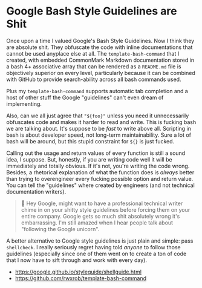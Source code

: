 # Google Bash Style Guidelines are Shit

Once upon a time I valued Google's Bash Style Guidelines. Now I think
they are absolute shit. They obfuscate the code with inline
documentations that cannot be used anyplace else at all. The
`template-bash-command` that I created, with embedded CommonMark
Markdown documentation stored in a bash 4+ associative array that can be
rendered as a `README.md` file is objectively superior on every level,
particularly because it can be combined with GitHub to provide
search-ability across all bash commands used.

Plus my `template-bash-command` supports automatic tab completion and a
host of other stuff the Google "guidelines" can't even dream of
implementing. 

Also, can we all just agree that `"${foo}"` unless you need it
unnecessarily obfuscates code and makes it harder to read and write.
This is fucking bash we are talking about. It's suppose to be *fast* to
write above all. Scripting in bash is about developer speed, not
long-term maintainability. Sure a lot of bash will be around, but this
stupid constraint for `${}` is just fucked.

Calling out the usage and return values of every function is still a
sound idea, I suppose. But, honestly, if you are writing code well it
will be immediately and totally obvious. If it's not, you're writing the
code wrong. Besides, a rhetorical explanation of what the function does
is *always* better than trying to overengineer every fucking possible
option and return value. You can tell the "guidelines" where created by
engineers (and not technical documentation writers). 

> 🤬
> Hey Google, might want to have a professional technical writer chime
> in on your shitty style guidelines before forcing them on your entire
> company. Google gets so much shit absolutely wrong it's embarrassing.
> I'm still amazed when I hear people talk about "following the Google
> unicorn".

A better alternative to Google style guidelines is just plain and
simple: pass `shellcheck`. I really seriously regret having told
*anyone* to follow those guidelines (especially since one of them went
on to create a ton of code that I now have to sift through and work with
every day).

* <https://google.github.io/styleguide/shellguide.html>
* <https://github.com/rwxrob/template-bash-command>
